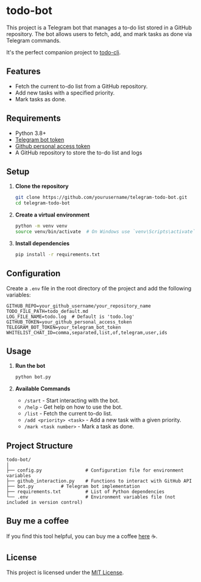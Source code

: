 # todo-bot

This project is a Telegram bot that manages a to-do list stored in a GitHub repository. The bot allows users to fetch, add, and mark tasks as done via Telegram commands.

It's the perfect companion project to [todo-cli](https://github.com/sahbic/todo-cli).

## Features

- Fetch the current to-do list from a GitHub repository.
- Add new tasks with a specified priority.
- Mark tasks as done.

## Requirements

- Python 3.8+
- [Telegram bot token](https://core.telegram.org/bots/tutorial#obtain-your-bot-token)
- [Github personal access token](https://docs.github.com/en/authentication/keeping-your-account-and-data-secure/managing-your-personal-access-tokens#creating-a-fine-grained-personal-access-token)
- A GitHub repository to store the to-do list and logs

## Setup

1. **Clone the repository**

   ```bash
   git clone https://github.com/yourusername/telegram-todo-bot.git
   cd telegram-todo-bot
   ```

2. **Create a virtual environment**

   ```bash
   python -m venv venv
   source venv/bin/activate  # On Windows use `venv\Scripts\activate`
   ```

3. **Install dependencies**

   ```bash
   pip install -r requirements.txt
   ```

## Configuration

Create a `.env` file in the root directory of the project and add the following variables:

```env
GITHUB_REPO=your_github_username/your_repository_name
TODO_FILE_PATH=todo_default.md
LOG_FILE_NAME=todo.log  # Default is 'todo.log'
GITHUB_TOKEN=your_github_personal_access_token
TELEGRAM_BOT_TOKEN=your_telegram_bot_token
WHITELIST_CHAT_ID=comma,separated,list,of,telegram,user,ids
```

## Usage

1. **Run the bot**

   ```bash
   python bot.py
   ```

2. **Available Commands**

   - `/start` - Start interacting with the bot.
   - `/help` - Get help on how to use the bot.
   - `/list` - Fetch the current to-do list.
   - `/add <priority> <task>` - Add a new task with a given priority.
   - `/mark <task number>` - Mark a task as done.

## Project Structure

```
todo-bot/
│
├── config.py                # Configuration file for environment variables
├── github_interaction.py    # Functions to interact with GitHub API
├── bot.py          # Telegram bot implementation
├── requirements.txt         # List of Python dependencies
└── .env                     # Environment variables file (not included in version control)
```

## Buy me a coffee

If you find this tool helpful, you can buy me a coffee [here](https://buymeacoffee.com/sahbic) ☕.

## License

This project is licensed under the [MIT License](LICENSE).
